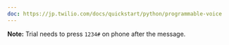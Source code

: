 ```yaml
---
doc: https://jp.twilio.com/docs/quickstart/python/programmable-voice
---
```


**Note:** Trial needs to press `1234#` on phone after the message.
